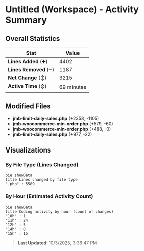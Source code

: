 # Untitled (Workspace) - Activity Summary 

## Overall Statistics

| Stat                   | Value                                                             |
| ---------------------- | ----------------------------------------------------------------- |
| **Lines Added** (➕)   | 4402                                          |
| **Lines Removed** (➖) | 1187                                        |
| **Net Change** (↕)    | 3215                |
| **Active Time** (⌚)   | 69 minutes |


## Modified Files
- **jmb-limit-daily-sales.php** (+2358, -1105)
- **jmb-woocommerce-min-order.php** (+579, -60)
- **jmb-woocommerce-min-order.php** (+488, -0)
- **jmb-limit-daily-sales.php** (+977, -22)

## Visualizations

### By File Type (Lines Changed)

```mermaid
pie showData
title Lines changed by file type
".php" : 5589
```

### By Hour (Estimated Activity Count)

```mermaid
pie showData
title Coding activity by hour (count of changes)
"10h" : 1
"11h" : 24
"12h" : 5
"14h" : 8
"15h" : 15
```


> **Last Updated:** 10/3/2025, 3:36:47 PM
